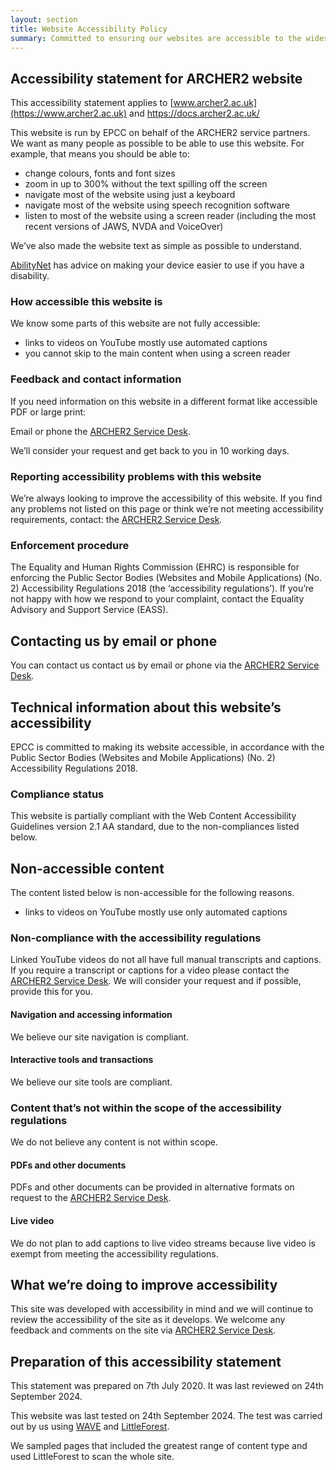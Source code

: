 ```yaml
---
layout: section
title: Website Accessibility Policy
summary: Committed to ensuring our websites are accessible to the widest possible audience, including disabled users.  
---
```



## Accessibility statement for ARCHER2 website

This accessibility statement applies to [www.archer2.ac.uk](https://www.archer2.ac.uk) and [https://docs.archer2.ac.uk/
](https://docs.archer2.ac.uk/)

This website is run by EPCC on behalf of the ARCHER2 service partners. We want as many people as possible to be able to use this website. For example, that means you should be able to:

- change colours, fonts and font sizes
- zoom in up to 300% without the text spilling off the screen
- navigate most of the website using just a keyboard
- navigate most of the website using speech recognition software
- listen to most of the website using a screen reader (including the most recent versions of JAWS, NVDA and VoiceOver)

We’ve also made the website text as simple as possible to understand.

[AbilityNet](https://mcmw.abilitynet.org.uk/) has advice on making your device easier to use if you have a disability.

### How accessible this website is

We know some parts of this website are not fully accessible:

- links to videos on YouTube mostly use automated captions
- you cannot skip to the main content when using a screen reader

### Feedback and contact information

If you need information on this website in a different format like accessible PDF or large print:

Email or phone the [ARCHER2 Service Desk](https://www.archer2.ac.uk/support-access/servicedesk.html).

We’ll consider your request and get back to you in 10 working days.


### Reporting accessibility problems with this website

We’re always looking to improve the accessibility of this website. If you find any problems not listed on this page or think we’re not meeting accessibility requirements, contact: the [ARCHER2 Service Desk](https://www.archer2.ac.uk/support-access/servicedesk.html).

### Enforcement procedure

The Equality and Human Rights Commission (EHRC) is responsible for enforcing the Public Sector Bodies (Websites and Mobile Applications) (No. 2) Accessibility Regulations 2018 (the ‘accessibility regulations’). If you’re not happy with how we respond to your complaint, contact the Equality Advisory and Support Service (EASS).


## Contacting us by email or phone 

You can contact us contact us by email or phone via the [ARCHER2 Service Desk](https://www.archer2.ac.uk/support-access/servicedesk.html).

## Technical information about this website’s accessibility

EPCC is committed to making its website accessible, in accordance with the Public Sector Bodies (Websites and Mobile Applications) (No. 2) Accessibility Regulations 2018.

### Compliance status

This website is partially compliant with the Web Content Accessibility Guidelines version 2.1 AA standard, due to the non-compliances listed below.

## Non-accessible content

The content listed below is non-accessible for the following reasons.

- links to videos on YouTube mostly use only automated captions

### Non-compliance with the accessibility regulations


Linked YouTube videos do not all have full manual transcripts and captions.  If you require a transcript or captions for a video please contact the  [ARCHER2 Service Desk](https://www.archer2.ac.uk/support-access/servicedesk.html).  We will consider your request and if possible, provide this for you.


#### Navigation and accessing information

We believe our site navigation is compliant.

#### Interactive tools and transactions

We believe our site tools are compliant.

### Content that’s not within the scope of the accessibility regulations

We do not believe any content is not within scope.

#### PDFs and other documents

PDFs and other documents can be provided in alternative formats on request to the  [ARCHER2 Service Desk](https://www.archer2.ac.uk/support-access/servicedesk.html).

#### Live video

We do not plan to add captions to live video streams because live video is exempt from meeting the accessibility regulations.


## What we’re doing to improve accessibility

This site was developed with accessibility in mind and we will continue to review the accessibility of the site as it develops.  We welcome any feedback and comments on the site via  [ARCHER2 Service Desk](https://www.archer2.ac.uk/support-access/servicedesk.html).


## Preparation of this accessibility statement


This statement was prepared on 7th July 2020. It was last reviewed on 24th September 2024.

This website was last tested on 24th September 2024. The test was carried out by us using [WAVE](https://wave.webaim.org/) and [LittleForest](https://littleforest.co.uk/).

We sampled pages that included the greatest range of content type and used LittleForest to scan the whole site.

